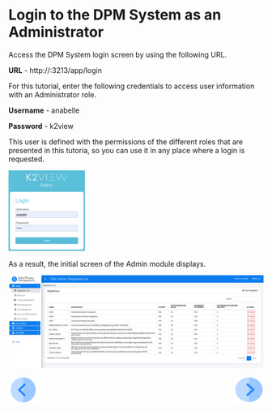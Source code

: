 # Login to the DPM System as an Administrator

Access the DPM System login screen by using the following URL.

**URL** -  http://<your ip address>:3213/app/login

For this tutorial, enter the following credentials to access user information with an Administrator role.

**Username** - anabelle 

**Password** - k2view

This user is defined with the permissions of the different roles that are presented in this tutoria, so you can use it in any place where a login is requested. 

<img src="../images/anabelle_login.png" width="30%" height="30%">

As a result, the initial screen of the Admin module displays. 
 
![image](../images/01_DSAR_Regulation_list_screen.jpg)



[![Previous](../images/Previous.png)](01_00_DSAR.md)[<img align="right" width="60" height="54" src="../images/Next.png">](01_02_00_DSAR_flow.md)
